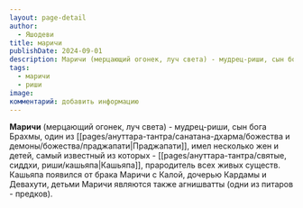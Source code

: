 ```yaml
---
layout: page-detail
author:
  - Яшодеви
title: маричи
publishDate: 2024-09-01
description: Маричи (мерцающий огонек, луч света) - мудрец-риши, сын бога Брахмы, один из Праджапати, имел несколько жен и детей, самый известный из которых - [[pages/Святые, Сиддхи, Риши/кашьяпа|Кашьяпа]], прародитель всех живых существ.
tags:
  - маричи
  - риши
image: 
комментарий: добавить информацию
---
```

**Маричи** (мерцающий огонек, луч света) - мудрец-риши, сын бога Брахмы, один из [[pages/ануттара-тантра/санатана-дхарма/божества и демоны/божества/праджапати|Праджапати]], имел несколько жен и детей, самый известный из которых - [[pages/ануттара-тантра/святые, сиддхи, риши/кашьяпа|Кашьяпа]], прародитель всех живых существ. Кашьяпа появился от брака Маричи с Калой, дочерью Кардамы и Девахути, детьми Маричи являются также агнишватты (одни из питаров - предков).

